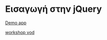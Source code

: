 # Εισαγωγή στην jQuery
[Demo app](http://r.dsg.teiste.gr/workshop-jQuery/)

[workshop vod](https://www.youtube.com/watch?v=OnFiA2EgGbo)
